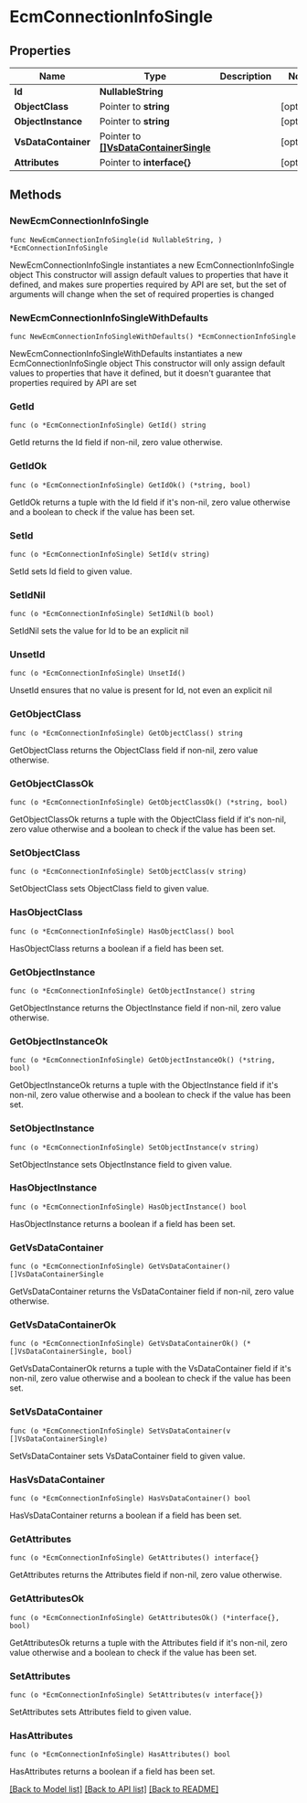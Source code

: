 # EcmConnectionInfoSingle

## Properties

Name | Type | Description | Notes
------------ | ------------- | ------------- | -------------
**Id** | **NullableString** |  | 
**ObjectClass** | Pointer to **string** |  | [optional] 
**ObjectInstance** | Pointer to **string** |  | [optional] 
**VsDataContainer** | Pointer to [**[]VsDataContainerSingle**](VsDataContainerSingle.md) |  | [optional] 
**Attributes** | Pointer to **interface{}** |  | [optional] 

## Methods

### NewEcmConnectionInfoSingle

`func NewEcmConnectionInfoSingle(id NullableString, ) *EcmConnectionInfoSingle`

NewEcmConnectionInfoSingle instantiates a new EcmConnectionInfoSingle object
This constructor will assign default values to properties that have it defined,
and makes sure properties required by API are set, but the set of arguments
will change when the set of required properties is changed

### NewEcmConnectionInfoSingleWithDefaults

`func NewEcmConnectionInfoSingleWithDefaults() *EcmConnectionInfoSingle`

NewEcmConnectionInfoSingleWithDefaults instantiates a new EcmConnectionInfoSingle object
This constructor will only assign default values to properties that have it defined,
but it doesn't guarantee that properties required by API are set

### GetId

`func (o *EcmConnectionInfoSingle) GetId() string`

GetId returns the Id field if non-nil, zero value otherwise.

### GetIdOk

`func (o *EcmConnectionInfoSingle) GetIdOk() (*string, bool)`

GetIdOk returns a tuple with the Id field if it's non-nil, zero value otherwise
and a boolean to check if the value has been set.

### SetId

`func (o *EcmConnectionInfoSingle) SetId(v string)`

SetId sets Id field to given value.


### SetIdNil

`func (o *EcmConnectionInfoSingle) SetIdNil(b bool)`

 SetIdNil sets the value for Id to be an explicit nil

### UnsetId
`func (o *EcmConnectionInfoSingle) UnsetId()`

UnsetId ensures that no value is present for Id, not even an explicit nil
### GetObjectClass

`func (o *EcmConnectionInfoSingle) GetObjectClass() string`

GetObjectClass returns the ObjectClass field if non-nil, zero value otherwise.

### GetObjectClassOk

`func (o *EcmConnectionInfoSingle) GetObjectClassOk() (*string, bool)`

GetObjectClassOk returns a tuple with the ObjectClass field if it's non-nil, zero value otherwise
and a boolean to check if the value has been set.

### SetObjectClass

`func (o *EcmConnectionInfoSingle) SetObjectClass(v string)`

SetObjectClass sets ObjectClass field to given value.

### HasObjectClass

`func (o *EcmConnectionInfoSingle) HasObjectClass() bool`

HasObjectClass returns a boolean if a field has been set.

### GetObjectInstance

`func (o *EcmConnectionInfoSingle) GetObjectInstance() string`

GetObjectInstance returns the ObjectInstance field if non-nil, zero value otherwise.

### GetObjectInstanceOk

`func (o *EcmConnectionInfoSingle) GetObjectInstanceOk() (*string, bool)`

GetObjectInstanceOk returns a tuple with the ObjectInstance field if it's non-nil, zero value otherwise
and a boolean to check if the value has been set.

### SetObjectInstance

`func (o *EcmConnectionInfoSingle) SetObjectInstance(v string)`

SetObjectInstance sets ObjectInstance field to given value.

### HasObjectInstance

`func (o *EcmConnectionInfoSingle) HasObjectInstance() bool`

HasObjectInstance returns a boolean if a field has been set.

### GetVsDataContainer

`func (o *EcmConnectionInfoSingle) GetVsDataContainer() []VsDataContainerSingle`

GetVsDataContainer returns the VsDataContainer field if non-nil, zero value otherwise.

### GetVsDataContainerOk

`func (o *EcmConnectionInfoSingle) GetVsDataContainerOk() (*[]VsDataContainerSingle, bool)`

GetVsDataContainerOk returns a tuple with the VsDataContainer field if it's non-nil, zero value otherwise
and a boolean to check if the value has been set.

### SetVsDataContainer

`func (o *EcmConnectionInfoSingle) SetVsDataContainer(v []VsDataContainerSingle)`

SetVsDataContainer sets VsDataContainer field to given value.

### HasVsDataContainer

`func (o *EcmConnectionInfoSingle) HasVsDataContainer() bool`

HasVsDataContainer returns a boolean if a field has been set.

### GetAttributes

`func (o *EcmConnectionInfoSingle) GetAttributes() interface{}`

GetAttributes returns the Attributes field if non-nil, zero value otherwise.

### GetAttributesOk

`func (o *EcmConnectionInfoSingle) GetAttributesOk() (*interface{}, bool)`

GetAttributesOk returns a tuple with the Attributes field if it's non-nil, zero value otherwise
and a boolean to check if the value has been set.

### SetAttributes

`func (o *EcmConnectionInfoSingle) SetAttributes(v interface{})`

SetAttributes sets Attributes field to given value.

### HasAttributes

`func (o *EcmConnectionInfoSingle) HasAttributes() bool`

HasAttributes returns a boolean if a field has been set.


[[Back to Model list]](../README.md#documentation-for-models) [[Back to API list]](../README.md#documentation-for-api-endpoints) [[Back to README]](../README.md)


